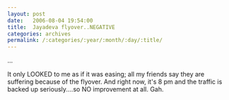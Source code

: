 ```yaml
---
layout: post
date:	2006-08-04 19:54:00
title:  Jayadeva flyover..NEGATIVE
categories: archives
permalink: /:categories/:year/:month/:day/:title/
---
```

...

It only LOOKED to me as if it was easing; all my friends say they are suffering because of the flyover. And right now, it's 8 pm and the traffic is backed up seriously....so NO improvement at all. Gah.
